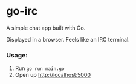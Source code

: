 # go-irc

A simple chat app built with Go.

Displayed in a browser. Feels like an IRC terminal.


### Usage:

1. Run `go run main.go`
2. Open up [http://localhost:5000](http://localhost:5000)